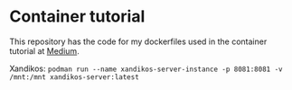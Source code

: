 # Container tutorial
This repository has the code for my dockerfiles used in the container tutorial at [Medium](https://raduzaharia.medium.com/lets-create-a-calendar-server-container-with-xandikos-and-podman-1a62c1aedc6a). 

Xandikos: `podman run --name xandikos-server-instance -p 8081:8081 -v /mnt:/mnt xandikos-server:latest`
